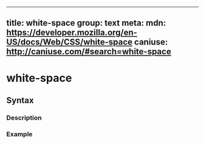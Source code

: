 
  ---
  title: white-space
  group: text
  meta:
    mdn: https://developer.mozilla.org/en-US/docs/Web/CSS/white-space
    caniuse: http://caniuse.com/#search=white-space
  ---

  # white-space
  <!--- Introduction for white-space, keep it brief and set the overall context -->

  ## Syntax
  <!--- Introduce the various syntax for white-space -->

  ### Description
  <!--- For each major section of syntax, provide a description explaining its usage further -->

  ### Example
  <!--- Provide code examples for the syntax block you're currently describing -->